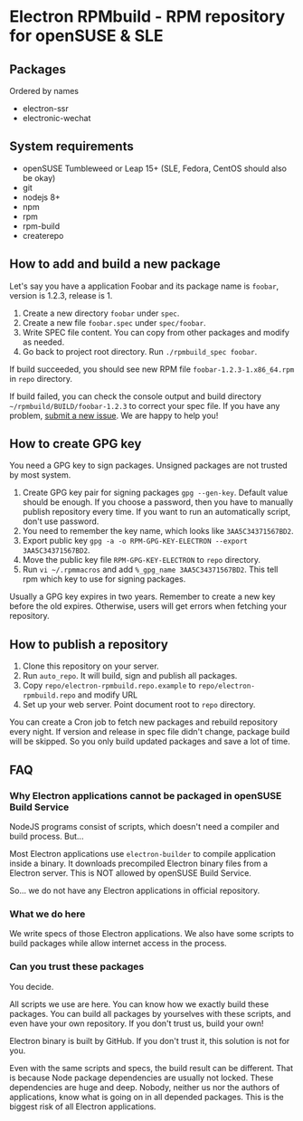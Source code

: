 # Electron RPMbuild - RPM repository for openSUSE & SLE

## Packages

Ordered by names

- electron-ssr
- electronic-wechat

## System requirements

- openSUSE Tumbleweed or Leap 15+ (SLE, Fedora, CentOS should also be okay)
- git
- nodejs 8+
- npm
- rpm
- rpm-build
- createrepo

## How to add and build a new package

Let's say you have a application Foobar and its package name is `foobar`, version
is 1.2.3, release is 1.

1. Create a new directory `foobar` under `spec`.
2. Create a new file `foobar.spec` under `spec/foobar`.
3. Write SPEC file content. You can copy from other packages and modify as needed.
4. Go back to project root directory. Run `./rpmbuild_spec foobar`.

If build succeeded, you should see new RPM file `foobar-1.2.3-1.x86_64.rpm` in
`repo` directory.

If build failed, you can check the console output and build directory
`~/rpmbuild/BUILD/foobar-1.2.3` to correct your spec file. If you have any
problem, [submit a new issue](https://gitlab.com/guoyunhe/electron-rpmbuild/issues/new).
We are happy to help you!

## How to create GPG key

You need a GPG key to sign packages. Unsigned packages are not trusted by most
system.

1. Create GPG key pair for signing packages `gpg --gen-key`. Default value should
   be enough. If you choose a password, then you have to manually publish
   repository every time. If you want to run an automatically script, don't use
   password.
2. You need to remember the key name, which looks like `3AA5C34371567BD2`.
3. Export public key `gpg -a -o RPM-GPG-KEY-ELECTRON --export 3AA5C34371567BD2`.
4. Move the public key file `RPM-GPG-KEY-ELECTRON` to `repo` directory.
5. Run `vi ~/.rpmmacros` and add `%_gpg_name 3AA5C34371567BD2`. This tell rpm
   which key to use for signing packages.

Usually a GPG key expires in two years. Remember to create a new key before the
old expires. Otherwise, users will get errors when fetching your repository.

## How to publish a repository

1. Clone this repository on your server.
2. Run `auto_repo`. It will build, sign and publish all packages.
3. Copy `repo/electron-rpmbuild.repo.example` to `repo/electron-rpmbuild.repo`
   and modify URL
4. Set up your web server. Point document root to `repo` directory.

You can create a Cron job to fetch new packages and rebuild repository every night.
If version and release in spec file didn't change, package build will be skipped.
So you only build updated packages and save a lot of time.

## FAQ

### Why Electron applications cannot be packaged in openSUSE Build Service

NodeJS programs consist of scripts, which doesn't need a compiler and build
process. But...

Most Electron applications use `electron-builder` to compile application inside
a binary. It downloads precompiled Electron binary files from a Electron server.
This is NOT allowed by openSUSE Build Service.

So... we do not have any Electron applications in official repository.

### What we do here

We write specs of those Electron applications. We also have some scripts to build
packages while allow internet access in the process.

### Can you trust these packages

You decide.

All scripts we use are here. You can know how we exactly build these packages.
You can build all packages by yourselves with these scripts, and even have your
own repository. If you don't trust us, build your own!

Electron binary is built by GitHub. If you don't trust it, this solution is not
for you.

Even with the same scripts and specs, the build result can be different. That is
because Node package dependencies are usually not locked. These dependencies are
huge and deep. Nobody, neither us nor the authors of applications, know what is
going on in all depended packages. This is the biggest risk of all Electron
applications.
